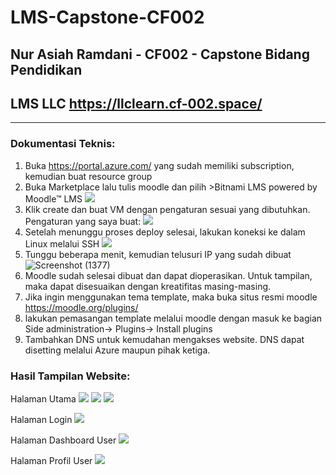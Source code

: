 # LMS-Capstone-CF002
## Nur Asiah Ramdani - CF002 - Capstone Bidang Pendidikan
## LMS LLC <https://llclearn.cf-002.space/>
----------------------------------------------------------------------------------------------------

### Dokumentasi Teknis:
1. Buka <https://portal.azure.com/> yang sudah memiliki subscription, kemudian buat resource group
2. Buka Marketplace lalu tulis moodle dan pilih >Bitnami LMS powered by Moodle™ LMS
![](https://user-images.githubusercontent.com/79042149/143483344-d20fa533-76c6-4642-b65e-0e5a1fdff30b.png)
3. Klik create dan buat VM dengan pengaturan sesuai yang dibutuhkan. Pengaturan yang saya buat:
![](https://user-images.githubusercontent.com/79042149/143485304-14b896c7-7553-45c8-8bb1-5452369d357b.png)
4. Setelah menunggu proses deploy selesai, lakukan koneksi ke dalam Linux melalui SSH
![](https://user-images.githubusercontent.com/79042149/143492758-4c1d0e22-a859-4ebc-9e16-112c6dd40382.png)
5. Tunggu beberapa menit, kemudian telusuri IP yang sudah dibuat
![Screenshot (1377)](https://user-images.githubusercontent.com/79042149/143492807-81b3ea88-8440-4836-a89a-7d60858b51cd.png)
6. Moodle sudah selesai dibuat dan dapat dioperasikan. Untuk tampilan, maka dapat disesuaikan dengan kreatifitas masing-masing.
7. Jika ingin menggunakan tema template, maka buka situs resmi moodle <https://moodle.org/plugins/>
8. lakukan pemasangan template melalui moodle dengan masuk ke bagian Side administration-> Plugins-> Install plugins
9. Tambahkan DNS untuk kemudahan mengakses website. DNS dapat disetting melalui Azure maupun pihak ketiga.


### Hasil Tampilan Website:
Halaman Utama
![](https://user-images.githubusercontent.com/79042149/143491061-de376d86-5562-482f-be4a-2aa18ed58c57.png)
![](https://user-images.githubusercontent.com/79042149/143491064-f78c7cd7-e0a7-4d8f-a409-c214df363176.png)
![](https://user-images.githubusercontent.com/79042149/143491065-ee278078-930e-4c6e-89d8-857610e4e094.png)

Halaman Login
![](https://user-images.githubusercontent.com/79042149/143491088-b3126f7b-3348-4b4e-be93-d86b6fe2448a.png)

Halaman Dashboard User
![](https://user-images.githubusercontent.com/79042149/143491808-8350c25a-3a46-482f-a611-db897a571a6d.png)

Halaman Profil User
![](https://user-images.githubusercontent.com/79042149/143491854-6f4be978-f258-44d6-b6dd-bb5194f5bfee.png)
